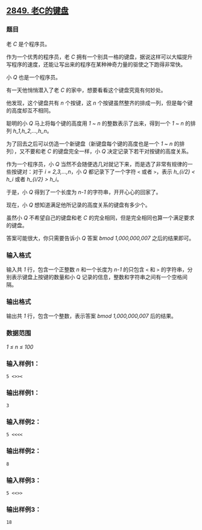 ## [2849. 老C的键盘](https://www.acwing.com/problem/content/2851/)

### 题目

老 *C* 是个程序员。

作为一个优秀的程序员，老 *C* 拥有一个别具一格的键盘，据说这样可以大幅提升写程序的速度，还能让写出来的程序在某种神奇力量的驱使之下跑得非常快。

小 *Q* 也是一个程序员。

有一天他悄悄潜入了老 *C* 的家中，想要看看这个键盘究竟有何妙处。

他发现，这个键盘共有 *n* 个按键，这 *n* 个按键虽然整齐的排成一列，但是每个键的高度却互不相同。

聪明的小 *Q* 马上将每个键的高度用 *1 ~ n* 的整数表示了出来，得到一个 *1 ~ n* 的排列 *h_1,h_2,…,h_n*。

为了回去之后可以仿造一个新键盘（新键盘每个键的高度也是一个 *1 ~ n* 的排列），又不要和老 *C* 的键盘完全一样，小 *Q* 决定记录下若干对按键的高度关系。

作为一个程序员，小 *Q* 当然不会随便选几对就记下来，而是选了非常有规律的一些按键对：对于 *i = 2,3,…,n*，小 *Q* 都记录下了一个字符 `<` 或者 `>`，表示 *h_{i/2} < h_i* 或者 *h_{i/2} > h_i*。

于是，小 *Q* 得到了一个长度为 *n-1* 的字符串，开开心心的回家了。

现在，小 *Q* 想知道满足他所记录的高度关系的键盘有多少个。

虽然小 *Q* 不希望自己的键盘和老 *C* 的完全相同，但是完全相同也算一个满足要求的键盘。

答案可能很大，你只需要告诉小 *Q* 答案 *bmod 1,000,000,007* 之后的结果即可。

### 输入格式

输入共 *1* 行，包含一个正整数 *n* 和一个长度为 *n-1* 的只包含 `<` 和 `>` 的字符串，分别表示键盘上按键的数量和小 Q 记录的信息，整数和字符串之间有一个空格间隔。

### 输出格式

输出共 *1* 行，包含一个整数，表示答案 *bmod 1,000,000,007* 后的结果。

### 数据范围

*1 ≤ n ≤ 100*

### 输入样例1：

```
5 <>><
```

### 输出样例1：

```
3
```

### 输入样例2：

```
5 <<<<
```

### 输出样例2：

```
8
```

### 输入样例3：

```
5 <<>>
```

### 输出样例3：

```
18
```
